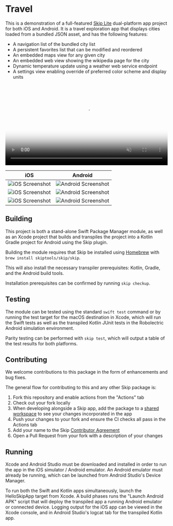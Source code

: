 # Travel

This is a demonstration of a full-featured
[Skip Lite](https://skip.tools) dual-platform app project
for both iOS and Android. It is a travel exploration app
that displays cities loaded from a bundled JSON asset,
and has the following features:

  - A navigation list of the bundled city list
  - A persistent favorites list that can be modified and reordered
  - An embedded maps view for any given city
  - An embedded web view showing the wikipedia page for the city
  - Dynamic temperature update using a weather web service endpoint
  - A settings view enabling override of preferred color scheme and display units
  
<video autoplay muted loop playsinline controlslist="nodownload" style="background: transparent; width: 100%;" poster="https://www.skip.tools/assets/video/skip-splash-poster.png">
    <source src="https://www.skip.tools/assets/video/skip-splash.mov" type="video/webm">
    Your browser does not support the video tag.
</video>


  iOS |  Android
:----:|:--------:
![iOS Screenshot](https://assets.skip.tools/skipapp-bookings/city-list-iphone.png) | ![Android Screenshot](https://assets.skip.tools/skipapp-bookings/city-list-android.png)
![iOS Screenshot](https://assets.skip.tools/skipapp-bookings/city-view-iphone.png) | ![Android Screenshot](https://assets.skip.tools/skipapp-bookings/city-view-android.png)
![iOS Screenshot](https://assets.skip.tools/skipapp-bookings/city-settings-iphone.png) | ![Android Screenshot](https://assets.skip.tools/skipapp-bookings/city-settings-android.png)

## Building

This project is both a stand-alone Swift Package Manager module,
as well as an Xcode project that builds and transpiles the project
into a Kotlin Gradle project for Android using the Skip plugin.

Building the module requires that Skip be installed using
[Homebrew](https://brew.sh) with `brew install skiptools/skip/skip`.

This will also install the necessary transpiler prerequisites:
Kotlin, Gradle, and the Android build tools.

Installation prerequisites can be confirmed by running `skip checkup`.

## Testing

The module can be tested using the standard `swift test` command
or by running the test target for the macOS destination in Xcode,
which will run the Swift tests as well as the transpiled
Kotlin JUnit tests in the Robolectric Android simulation environment.

Parity testing can be performed with `skip test`,
which will output a table of the test results for both platforms.

## Contributing

We welcome contributions to this package in the form of enhancements and bug fixes.

The general flow for contributing to this and any other Skip package is:

1. Fork this repository and enable actions from the "Actions" tab
2. Check out your fork locally
3. When developing alongside a Skip app, add the package to a [shared workspace](https://skip.tools/docs/contributing) to see your changes incorporated in the app
4. Push your changes to your fork and ensure the CI checks all pass in the Actions tab
5. Add your name to the Skip [Contributor Agreement](https://github.com/skiptools/clabot-config)
6. Open a Pull Request from your fork with a description of your changes

## Running

Xcode and Android Studio must be downloaded and installed in order to
run the app in the iOS simulator / Android emulator.
An Android emulator must already be running, which can be launched from 
Android Studio's Device Manager.

To run both the Swift and Kotlin apps simultaneously, 
launch the HelloSkipApp target from Xcode.
A build phases runs the "Launch Android APK" script that
will deploy the transpiled app a running Android emulator or connected device.
Logging output for the iOS app can be viewed in the Xcode console, and in
Android Studio's logcat tab for the transpiled Kotlin app.

